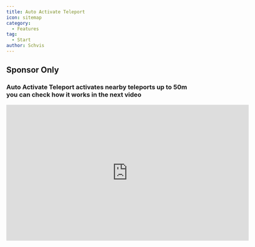```yaml
---
title: Auto Activate Teleport
icon: sitemap
category:
  - Features
tag:
  - Start
author: Schvis
---
```

## Sponsor Only
### Auto Activate Teleport activates nearby teleports up to 50m you can check how it works in the next video

<iframe width="640" height="360" src="https://www.youtube.com/embed/qstBErr9mJ0?list=PL5eI1Tb64p56g27qfYk7VuFTz4FK6YrKa" title="Korepi - AutoActivateTP (Sponsor)" frameborder="0" allow="accelerometer; autoplay; clipboard-write; encrypted-media; gyroscope; picture-in-picture; web-share" allowfullscreen></iframe>
